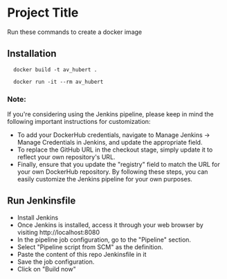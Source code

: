 
# Project Title

Run these commands to create a docker image



## Installation

```
  docker build -t av_hubert .

  docker run -it --rm av_hubert
```
    
### Note:
If you're considering using the Jenkins pipeline, please keep in mind the following important instructions for customization:
- To add your DockerHub credentials, navigate to Manage Jenkins → Manage Credentials in Jenkins, and update the appropriate field.
- To replace the GitHub URL in the checkout stage, simply update it to reflect your own repository's URL.
- Finally, ensure that you update the "registry" field to match the URL for your own DockerHub repository.
By following these steps, you can easily customize the Jenkins pipeline for your own purposes.

## Run Jenkinsfile
- Install Jenkins
- Once Jenkins is installed, access it through your web browser by visiting http://localhost:8080 
- In the pipeline job configuration, go to the "Pipeline" section.
- Select "Pipeline script from SCM" as the definition.
- Paste the content of this repo Jenkinsfile in it
- Save the job configuration.
- Click on "Build now"
